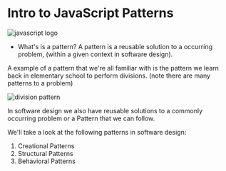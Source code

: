 # Intro to JavaScript Patterns

![javascript logo](https://external-content.duckduckgo.com/iu/?u=https%3A%2F%2Flogos-download.com%2Fwp-content%2Fuploads%2F2019%2F01%2FJavaScript_Logo.png&f=1&nofb=1)

- What's is a pattern?
A pattern is a reusable solution to a occurring problem, (within a given context in software design).

A example of a pattern that we're all familiar with is the pattern we learn back in elementary school to perform divisions. (note there are many patterns to a problem)

![division pattern](https://external-content.duckduckgo.com/iu/?u=https%3A%2F%2Fwww.onlinemathlearning.com%2Fimage-files%2Fdivision-patterns.png&f=1&nofb=1)

In software design we also have reusable solutions to a commonly occurring problem or a Pattern that we can follow. 

We'll take a look at the following patterns in software design:

1. Creational Patterns
2. Structural Patterns
3. Behavioral Patterns